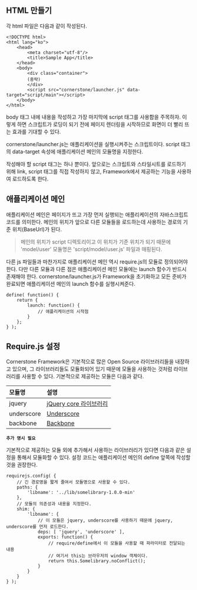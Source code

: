 <!--
layout: 'post'
section: 'Cornerstone Framework'
title: '모듈의 사용'
outline: '모듈의 사용'
date: '2012-11-16'
tagstr: 'application'
subsection: ‘본문’
order: '[2, 1, 3]'
-->

HTML 만들기
----------
각 html 파일은 다음과 같이 작성된다.

```
<!DOCTYPE html>
<html lang="ko">
	<head>
		<meta charset="utf-8"/>
		<title>Sample App</title>
	</head>
	<body>
		<div class="container">
		(중략)
		</div>
		<script src="cornerstone/launcher.js" data-target="script/main"></script> 
	</body>
</html>
```

body 태그 내에 내용을 작성하고 가장 마지막에 script 태그를 사용함을 주목하자. 이렇게 하면 스크립트가 로딩이 되기 전에 페이지 렌더링을 시작하므로 화면이 더 빨리 뜨는 효과를 기대할 수 있다.

cornerstone/launcher.js는 애플리케이션을 실행시켜주는 스크립트이다. script 태그의 data-target 속성에 애플리케이션 메인의 모듈명을 지정한다.

작성해야 할 script 태그는 하나 뿐이다. 앞으로는 스크립트와 스타일시트를 로드하기 위해 link, script 태그를 직접 작성하지 않고, Framework에서 제공하는 기능을 사용하여 로드하도록 한다.

애플리케이션 메인
--------------
애플리케이션 메인은 페이지가 뜨고 가장 먼저 실행되는 애플리케이션의 자바스크립트 코드를 의미한다. 메인의 위치가 앞으로 다른 모듈들을 로드하는데 사용하는 경로의 기준 위치(BaseUrl)가 된다.

> 메인의 위치가 script 디렉토리이고 이 위치가 기준 위치가 되기 때문에 'model/user' 모듈명은 'script/model/user.js' 파일과 매핑된다.

다른 js 파일들과 마찬가지로 애플리케이션 메인 역시 require.js의 모듈로 정의되어야 한다. 다만 다른 모듈과 다른 점은 애플리케이션 메인 모듈에는 launch 함수가 반드시 존재해야 한다. cornerstone/launcher.js가 Framework을 초기화하고 모든 준비가 완료되면 애플리케이션 메인의 launch 함수를 실행시켜준다.

```
define( function() {
	return {
		launch: function() {
			// 애플리케이션의 시작점
		}
	};
} );
```

Require.js 설정
--------------
Cornerstone Framework은 기본적으로 많은 Open Source 라이브러리들을 내장하고 있으며, 그 라이브러리들도 모듈화되어 있기 때문에 모듈을 사용하는 것처럼 라이브러리를 사용할 수 있다. 기본적으로 제공하는 모듈은 다음과 같다.

모듈명 | 설명
:---- | :----
jquery | [jQuery core 라이브러리](http://jquery.com)
underscore | [Underscore](http://underscorejs.org/)
backbone | [Backbone](http://backbonejs.org/)

**`추가 명시 필요`**

기본적으로 제공하는 모듈 외에 추가해서 사용하는 라이브러리가 있다면 다음과 같은 설정을 통해서 모듈화할 수 있다.
설정 코드는 애플리케이션 메인의 define 앞쪽에 작성할 것을 권장한다.

```
requirejs.config( {
	// 긴 경로명을 짧게 줄여서 모듈명으로 사용할 수 있다.
	paths: {
		'libname': '../lib/somelibrary-1.0.0-min'
	},
	// 모듈의 의존성과 내용을 지정한다.
	shim: {
		'libname': {
			// 이 모듈은 jquery, underscore를 사용하기 때문에 jquery, underscore를 먼저 로드한다.
			deps: [ 'jquery', 'underscore' ],
			exports: function() {
				// require/define에서 이 모듈을 사용할 때 파라미터로 전달되는 내용
				// 여기서 this는 브라우저의 window 객체이다.
				return this.Somelibrary.noConflict();
			}
		}
	}
} );
```
